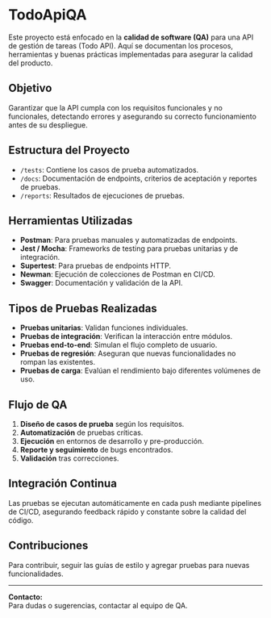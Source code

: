 # TodoApiQA

Este proyecto está enfocado en la **calidad de software (QA)** para una API de gestión de tareas (Todo API). Aquí se documentan los procesos, herramientas y buenas prácticas implementadas para asegurar la calidad del producto.

## Objetivo

Garantizar que la API cumpla con los requisitos funcionales y no funcionales, detectando errores y asegurando su correcto funcionamiento antes de su despliegue.

## Estructura del Proyecto

- `/tests`: Contiene los casos de prueba automatizados.
- `/docs`: Documentación de endpoints, criterios de aceptación y reportes de pruebas.
- `/reports`: Resultados de ejecuciones de pruebas.

## Herramientas Utilizadas

- **Postman**: Para pruebas manuales y automatizadas de endpoints.
- **Jest / Mocha**: Frameworks de testing para pruebas unitarias y de integración.
- **Supertest**: Para pruebas de endpoints HTTP.
- **Newman**: Ejecución de colecciones de Postman en CI/CD.
- **Swagger**: Documentación y validación de la API.

## Tipos de Pruebas Realizadas

- **Pruebas unitarias**: Validan funciones individuales.
- **Pruebas de integración**: Verifican la interacción entre módulos.
- **Pruebas end-to-end**: Simulan el flujo completo de usuario.
- **Pruebas de regresión**: Aseguran que nuevas funcionalidades no rompan las existentes.
- **Pruebas de carga**: Evalúan el rendimiento bajo diferentes volúmenes de uso.

## Flujo de QA

1. **Diseño de casos de prueba** según los requisitos.
2. **Automatización** de pruebas críticas.
3. **Ejecución** en entornos de desarrollo y pre-producción.
4. **Reporte y seguimiento** de bugs encontrados.
5. **Validación** tras correcciones.

## Integración Continua

Las pruebas se ejecutan automáticamente en cada push mediante pipelines de CI/CD, asegurando feedback rápido y constante sobre la calidad del código.

## Contribuciones

Para contribuir, seguir las guías de estilo y agregar pruebas para nuevas funcionalidades.

---

**Contacto:**  
Para dudas o sugerencias, contactar al equipo de QA.
